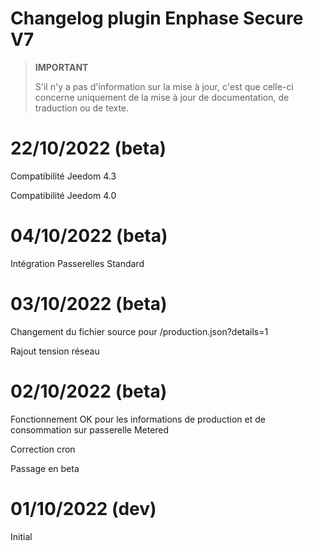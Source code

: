 # Changelog plugin Enphase Secure V7

>**IMPORTANT**
>
>S'il n'y a pas d'information sur la mise à jour, c'est que celle-ci concerne uniquement de la mise à jour de documentation, de traduction ou de texte.

# 22/10/2022 (beta)
Compatibilité Jeedom 4.3

Compatibilité Jeedom 4.0

# 04/10/2022 (beta)
Intégration Passerelles Standard

# 03/10/2022 (beta)
Changement du fichier source pour /production.json?details=1

Rajout tension réseau


# 02/10/2022 (beta)
Fonctionnement OK pour les informations de production et de consommation sur passerelle Metered

Correction cron

Passage en beta

# 01/10/2022 (dev)
Initial
